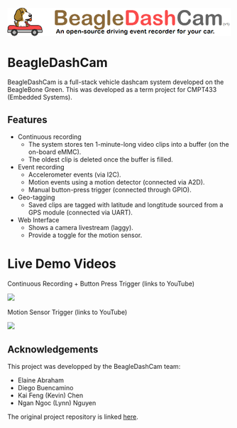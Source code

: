 <p align="center">
  <img src="https://github.com/bncmn/beagle-dashcam/blob/cf9881b7169a984957e73002f7d492fd23a7cf8b/bdc-title.png"/>
</p>

# BeagleDashCam
BeagleDashCam is a full-stack vehicle dashcam system developed on the BeagleBone Green. This was developed as a term project for CMPT433 (Embedded Systems).

## Features
- Continuous recording
  - The system stores ten 1-minute-long video clips into a buffer (on the on-board eMMC).
  - The oldest clip is deleted once the buffer is filled.
- Event recording
  - Accelerometer events (via I2C).
  - Motion events using a motion detector (connected via A2D).
  - Manual button-press trigger (connected through GPIO).
- Geo-tagging
  - Saved clips are tagged with latitude and longtitude sourced from a GPS module (connected via UART).
- Web Interface
  - Shows a camera livestream (laggy).
  - Provide a toggle for the motion sensor.

# Live Demo Videos
Continuous Recording + Button Press Trigger (links to YouTube)

[![](http://img.youtube.com/vi/MP1Bxf3zbGY/0.jpg)](http://www.youtube.com/watch?v=MP1Bxf3zbGY)

Motion Sensor Trigger (links to YouTube)

[![](http://img.youtube.com/vi/pixrTxWHzdQ/0.jpg)](http://www.youtube.com/watch?v=pixrTxWHzdQ)


## Acknowledgements
This project was developped by the BeagleDashCam team:
- Elaine Abraham
- Diego Buencamino
- Kai Feng (Kevin) Chen
- Ngan Ngoc (Lynn) Nguyen
  
The original project repository is linked [here](https://github.com/lynn9101/beagle-dashcam).
